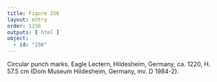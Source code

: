 ```yaml
---
title: Figure 256
layout: entry
order: 1256
outputs: [ html ]
object:
  - id: "256"
---
```


Circular punch marks. Eagle Lectern, Hildesheim, Germany, ca. 1220, H. 57.5 cm (Dom Museum Hildesheim, Germany, inv. D 1984-2).

